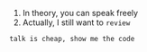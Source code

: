 1. In theory, you can speak freely
2. Actually, I still want to `review`
```
talk is cheap, show me the code
```